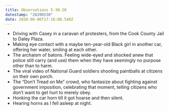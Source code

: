 ```yaml
---
title: Observations 5-30-20
datestamp: "20200530"
date: 2020-06-06T17:16:08.548Z
---
```

- Driving with Casey in a caravan of protesters, from the Cook County Jail to Daley Plaza.
- Making eye contact with a maybe ten-year-old Black girl in another car, offering her water, smiling at each other.
- The archaism of batons. Feeling wide-eyed and shocked anew that police still carry (and use) them when they have seemingly no purpose other than to harm.
- The viral video of National Guard soldiers shooting paintballs at citizens on their own porch.
- The “Don’t Tread on Me” crowd, who fantasize about fighting against government imposition, celebrating that moment, telling citizens who don’t want to get hurt to merely obey.
- Honking the car horn till it got hoarse and then silent.
- Hearing horns as I fell asleep at night.